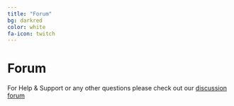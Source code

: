 ```yaml
---
title: "Forum"
bg: darkred
color: white
fa-icon: twitch
---
```


# Forum

For Help & Support or any other questions please check out our [discussion forum](http://forum.blissflixx.rocks/)


